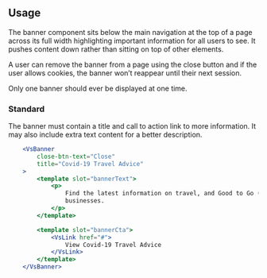 ## Usage
The banner component sits below the main navigation at the top of a page across its full width highlighting important information for all users to see. It pushes content down rather than sitting on top of other elements.   

A user can remove the banner from a page using the close button and if the user allows cookies, the banner won’t reappear until their next session. 

Only one banner should ever be displayed at one time.

### Standard
The banner must contain a title and call to action link to more information. It may also include extra text content for a better description.  

```jsx
    <VsBanner
        close-btn-text="Close"
        title="Covid-19 Travel Advice"
    >
        <template slot="bannerText">
            <p>
                Find the latest information on travel, and Good to Go (Covid-safe)
                businesses. 
            </p>
        </template>

        <template slot="bannerCta">
            <VsLink href="#">
                View Covid-19 Travel Advice
            </VsLink>
        </template>
    </VsBanner>
  ```